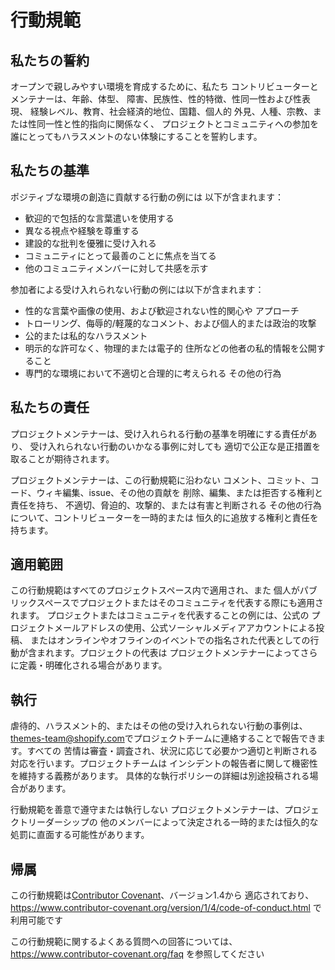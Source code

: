 # 行動規範

## 私たちの誓約

オープンで親しみやすい環境を育成するために、私たち
コントリビューターとメンテナーは、年齢、体型、
障害、民族性、性的特徴、性同一性および性表現、
経験レベル、教育、社会経済的地位、国籍、個人的
外見、人種、宗教、または性同一性と性的指向に関係なく、
プロジェクトとコミュニティへの参加を誰にとってもハラスメントのない体験にすることを誓約します。

## 私たちの基準

ポジティブな環境の創造に貢献する行動の例には
以下が含まれます：

* 歓迎的で包括的な言葉遣いを使用する
* 異なる視点や経験を尊重する
* 建設的な批判を優雅に受け入れる
* コミュニティにとって最善のことに焦点を当てる
* 他のコミュニティメンバーに対して共感を示す

参加者による受け入れられない行動の例には以下が含まれます：

* 性的な言葉や画像の使用、および歓迎されない性的関心や
  アプローチ
* トローリング、侮辱的/軽蔑的なコメント、および個人的または政治的攻撃
* 公的または私的なハラスメント
* 明示的な許可なく、物理的または電子的
  住所などの他者の私的情報を公開すること
* 専門的な環境において不適切と合理的に考えられる
  その他の行為

## 私たちの責任

プロジェクトメンテナーは、受け入れられる行動の基準を明確にする責任があり、
受け入れられない行動のいかなる事例に対しても
適切で公正な是正措置を取ることが期待されます。

プロジェクトメンテナーは、この行動規範に沿わない
コメント、コミット、コード、ウィキ編集、issue、その他の貢献を
削除、編集、または拒否する権利と責任を持ち、
不適切、脅迫的、攻撃的、または有害と判断される
その他の行為について、コントリビューターを一時的または
恒久的に追放する権利と責任を持ちます。

## 適用範囲

この行動規範はすべてのプロジェクトスペース内で適用され、また
個人がパブリックスペースでプロジェクトまたはそのコミュニティを代表する際にも適用されます。
プロジェクトまたはコミュニティを代表することの例には、公式の
プロジェクトメールアドレスの使用、公式ソーシャルメディアアカウントによる投稿、
またはオンラインやオフラインのイベントでの指名された代表としての行動が含まれます。プロジェクトの代表は
プロジェクトメンテナーによってさらに定義・明確化される場合があります。

## 執行

虐待的、ハラスメント的、またはその他の受け入れられない行動の事例は、
<themes-team@shopify.com>でプロジェクトチームに連絡することで報告できます。すべての
苦情は審査・調査され、状況に応じて必要かつ適切と判断される
対応を行います。プロジェクトチームは
インシデントの報告者に関して機密性を維持する義務があります。
具体的な執行ポリシーの詳細は別途投稿される場合があります。

行動規範を善意で遵守または執行しない
プロジェクトメンテナーは、プロジェクトリーダーシップの
他のメンバーによって決定される一時的または恒久的な処罰に直面する可能性があります。

## 帰属

この行動規範は[Contributor Covenant][homepage]、バージョン1.4から
適応されており、https://www.contributor-covenant.org/version/1/4/code-of-conduct.html で利用可能です

[homepage]: https://www.contributor-covenant.org

この行動規範に関するよくある質問への回答については、
https://www.contributor-covenant.org/faq を参照してください
